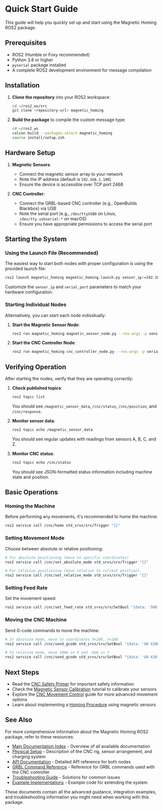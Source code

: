 # Quick Start Guide

This guide will help you quickly set up and start using the Magnetic Homing ROS2 package.

## Prerequisites

- ROS2 (Humble or Foxy recommended)
- Python 3.8 or higher
- `pyserial` package installed 
- A complete ROS2 development environment for message compilation

## Installation

1. **Clone the repository** into your ROS2 workspace:
   ```bash
   cd ~/ros2_ws/src
   git clone <repository-url> magnetic_homing
   ```

2. **Build the package** to compile the custom message type:
   ```bash
   cd ~/ros2_ws
   colcon build --packages-select magnetic_homing
   source install/setup.zsh
   ```

## Hardware Setup

1. **Magnetic Sensors**:
   - Connect the magnetic sensor array to your network
   - Note the IP address (default is `192.168.1.100`)
   - Ensure the device is accessible over TCP port 2468

2. **CNC Controller**:
   - Connect the GRBL-based CNC controller (e.g., OpenBuilds Blackbox) via USB
   - Note the serial port (e.g., `/dev/ttyUSB0` on Linux, `/dev/tty.usbserial-*` on macOS)
   - Ensure you have appropriate permissions to access the serial port

## Starting the System

### Using the Launch File (Recommended)

The easiest way to start both nodes with proper configuration is using the provided launch file:

```bash
ros2 launch magnetic_homing magnetic_homing.launch.py sensor_ip:=192.168.1.100 serial_port:=/dev/ttyUSB0
```

Customize the `sensor_ip` and `serial_port` parameters to match your hardware configuration.

### Starting Individual Nodes

Alternatively, you can start each node individually:

1. **Start the Magnetic Sensor Node**:
   ```bash
   ros2 run magnetic_homing magnetic_sensor_node.py --ros-args -p sensor_ip:=192.168.1.100
   ```

2. **Start the CNC Controller Node**:
   ```bash
   ros2 run magnetic_homing cnc_controller_node.py --ros-args -p serial_port:=/dev/ttyUSB0
   ```

## Verifying Operation

After starting the nodes, verify that they are operating correctly:

1. **Check published topics**:
   ```bash
   ros2 topic list
   ```
   You should see `/magnetic_sensor_data`, `/cnc/status`, `/cnc/position`, and `/cnc/response`.

2. **Monitor sensor data**:
   ```bash
   ros2 topic echo /magnetic_sensor_data
   ```
   You should see regular updates with readings from sensors A, B, C, and Z.

3. **Monitor CNC status**:
   ```bash
   ros2 topic echo /cnc/status
   ```
   You should see JSON-formatted status information including machine state and position.

## Basic Operations

### Homing the Machine

Before performing any movements, it's recommended to home the machine:

```bash
ros2 service call /cnc/home std_srvs/srv/Trigger "{}"
```

### Setting Movement Mode

Choose between absolute or relative positioning:

```bash
# For absolute positioning (move to specific coordinates)
ros2 service call /cnc/set_absolute_mode std_srvs/srv/Trigger "{}"

# For relative positioning (move relative to current position)
ros2 service call /cnc/set_relative_mode std_srvs/srv/Trigger "{}"
```

### Setting Feed Rate

Set the movement speed:

```bash
ros2 service call /cnc/set_feed_rate std_srvs/srv/SetBool "{data: '500'}"
```

### Moving the CNC Machine

Send G-code commands to move the machine:

```bash
# In absolute mode, move to coordinates X=100, Y=100
ros2 service call /cnc/send_gcode std_srvs/srv/SetBool "{data: 'G0 X100 Y100'}"

# In relative mode, move 10mm in X and -5mm in Y
ros2 service call /cnc/send_gcode std_srvs/srv/SetBool "{data: 'G0 X10 Y-5'}"
```

## Next Steps

- Read the [CNC Safety Primer](CNC_safety_primer.md) for important safety information
- Check the [Magnetic Sensor Calibration](sensor_calibration.md) tutorial to calibrate your sensors
- Explore the [CNC Movement Control](movement_control.md) guide for more advanced movement options
- Learn about implementing a [Homing Procedure](homing_implementation.md) using magnetic sensors

## See Also

For more comprehensive information about the Magnetic Homing ROS2 package, refer to these resources:

- [Main Documentation Index](../index.md) - Overview of all available documentation
- [Physical Setup](../physical_setup.md) - Description of the CNC rig, sensor arrangement, and charging system
- [API Documentation](../magnetic_sensor_node_api.md) - Detailed API reference for both nodes
- [GRBL Command Reference](../references/grbl_commands.md) - Reference for GRBL commands used with the CNC controller
- [Troubleshooting Guide](../references/troubleshooting.md) - Solutions for common issues
- [Example Implementations](../examples/custom_controller.md) - Example code for extending the system

These documents contain all the advanced guidance, integration examples, and troubleshooting information you might need when working with this package.
